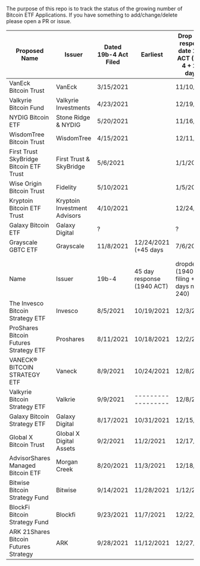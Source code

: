The purpose of this repo is to track the status of the growing number of Bitcoin ETF Applications. If you have something to add/change/delete please open a PR or issue. 


| Proposed Name                           | Issuer                       | Dated 19b-4 Act Filed |      Earliest              | Drop dead response date 1933 ACT (19b-4 + 240 days)        | Type                |   Result             |
|-----------------------------------------|------------------------------|-----------------------|----------------------------|------------------------------------------------------------|---------------------|----------------------|
| VanEck Bitcoin Trust                    | VanEck                       | 3/15/2021             |                            | 11/10/2021                                                 | Physical            |		DENIED			|
| Valkyrie Bitcoin Fund                   | Valkyrie Investments         | 4/23/2021             |                            | 12/19/2021                                                 | Physical            |						|
| NYDIG Bitcoin ETF                       | Stone Ridge & NYDIG          | 5/20/2021             |                            | 11/16/2021                                                 | Physical            |						|
| WisdomTree Bitcoin Trust                | WisdomTree                   | 4/15/2021             |                            | 12/11/2021                                                 | Physical            |[DENIED](https://www.coindesk.com/policy/2021/12/02/sec-rejects-wisdomtrees-spot-bitcoin-etf-application/)  |
| First Trust SkyBridge Bitcoin ETF Trust | First Trust & SkyBridge      | 5/6/2021              |                            | 1/1/2022                                                   | Physical            |						|
| Wise Origin Bitcoin Trust               | Fidelity                     | 5/10/2021             |                            | 1/5/2022                                                   | Physical            |						|
| Kryptoin Bitcoin ETF Trust              | Kryptoin Investment Advisors | 4/10/2021             |                            | 12/24/2021                                                 | Physical            |						|
| Galaxy Bitcoin ETF                      | Galaxy Digital               | ?                     |                            | ?                                                          |                     |						|
| Grayscale GBTC ETF                      | Grayscale                    | 11/8/2021             |      12/24/2021   (+45 days| 7/6/2022                                                   |                     |						|
|                                         |                              |                       |                            |                                                            |                     |						|
|                                         |                              |                       |                            |                                                            |                     |						|
| Name                                    | Issuer                       | 19b-4                 | 45 day response (1940 ACT) | dropdead (1940 ACT  filing +90 days not 240)               | Type                |						|
| The Invesco Bitcoin Strategy ETF        | Invesco                      | 8/5/2021              | 10/19/2021                 | 12/3/2021                                                  | Futures/derivatives |	[Withdrawn](https://www.bloomberg.com/news/articles/2021-10-18/invesco-drops-pursuit-of-bitcoin-futures-etf-filing-before-debut)|
| ProShares Bitcoin Futures Strategy ETF  | Proshares                    | 8/11/2021             | 10/18/2021                 | 12/2/2021                                                  | Futures/derivatives | Approved  (BTO)      |
| VANECK® BITCOIN STRATEGY ETF            | Vaneck                       | 8/9/2021              | 10/24/2021                 | 12/8/2021                                                  | Futures/derivatives | Approved (XBTF)      |
| Valkyrie Bitcoin Strategy ETF           | Valkrie                      | 9/9/2021              | ------------------         | 12/8/2021                                                  | Futures/derivatives | Approved (BTF)       |
| Galaxy Bitcoin Strategy ETF             | Galaxy Digital               | 8/17/2021             | 10/31/2021                 | 12/15/2021                                                 | Futures/derivatives |						|
| Global X Bitcoin Trust                  | Global X Digital Assets      | 9/2/2021              | 11/2/2021                  | 12/17/2021                                                 | Futures/derivatives |						|
| AdvisorShares Managed Bitcoin ETF       | Morgan Creek                 | 8/20/2021             | 11/3/2021                  | 12/18/2021                                                 | Futures/derivatives |						|
| Bitwise Bitcoin Strategy Fund           | Bitwise                      | 9/14/2021             | 11/28/2021                 | 1/12/2022                                                  | Futures/derivatives |						|
| BlockFi Bitcoin Strategy Fund           | Blockfi                      | 9/23/2021             | 11/7/2021                  | 12/22/2021                                                 | Futures/derivatives |						|
| ARK 21Shares Bitcoin Futures Strategy   | ARK                          | 9/28/2021             | 11/12/2021                 | 12/27/2021                                                 | Futures/derivatives |						|
